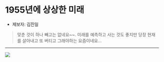 # 1955년에 상상한 미래

* 제보자: 김진일

> 맞춘 것이 하나 빼고는 없네요~~. 미래를 예측하고 사는 것도 좋지만 당장 현재를 살아내고 또 버티고 그래야하는 요즘이네요...
- - -

![](https://e2nc.github.io/future.jpeg)
